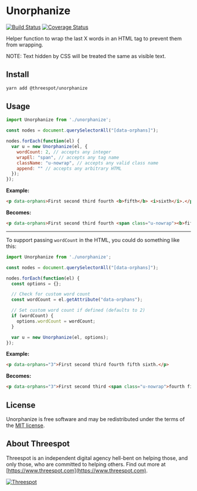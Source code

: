 # Unorphanize

[![Build Status](https://travis-ci.org/Threespot/unorphanize.svg?branch=master)](https://travis-ci.org/Threespot/unorphanize) [![Coverage Status](https://coveralls.io/repos/github/Threespot/unorphanize/badge.svg)](https://coveralls.io/github/Threespot/unorphanize)

Helper function to wrap the last X words in an HTML tag to prevent them from wrapping.

NOTE: Text hidden by CSS will be treated the same as visible text.

## Install

```bash
yarn add @threespot/unorphanize
```

## Usage

```js
import Unorphanize from './unorphanize';

const nodes = document.querySelectorAll("[data-orphans]");

nodes.forEach(function(el) {
  var u = new Unorphanize(el, {
    wordCount: 2, // accepts any integer
    wrapEl: "span", // accepts any tag name
    className: "u-nowrap", // accepts any valid class name
    append: "" // accepts any arbitrary HTML
  });
});
```

**Example:**

```html
<p data-orphans>First second third fourth <b>fifth</b> <i>sixth</i>.</p>
```

**Becomes:**

```html
<p data-orphans>First second third fourth <span class="u-nowrap"><b>fifth</b> <i>sixth</i>.</span></p>
```

---

To support passing `wordCount` in the HTML, you could do something like this:

```js
import Unorphanize from './unorphanize';

const nodes = document.querySelectorAll("[data-orphans]");

nodes.forEach(function(el) {
  const options = {};

  // Check for custom word count
  const wordCount = el.getAttribute("data-orphans");

  // Set custom word count if defined (defaults to 2)
  if (wordCount) {
    options.wordCount = wordCount;
  }

  var u = new Unorphanize(el, options);
});

```
**Example:**

```html
<p data-orphans="3">First second third fourth fifth sixth.</p>
```

**Becomes:**

```html
<p data-orphans="3">First second third <span class="u-nowrap">fourth fifth sixth.</span></p>
```

## License

Unorphanize is free software and may be redistributed under the terms of the [MIT license](https://github.com/Threespot/frontline-sass/blob/master/LICENSE.md).

## About Threespot

Threespot is an independent digital agency hell-bent on helping those, and only those, who are committed to helping others. Find out more at [https://www.threespot.com](https://www.threespot.com).

[![Threespot](https://avatars3.githubusercontent.com/u/370822?v=3&s=100)](https://www.threespot.com)
